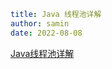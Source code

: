 ```yaml
title: Java 线程池详解
author: samin
date: 2022-08-08
```

[Java线程池详解](https://gaudy-feels-700.notion.site/Java-caf6ac2a91b44917b7bdfb4f09ae2dde)